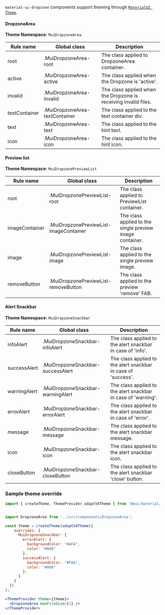 `material-ui-dropzone` components support theming through [`MaterialUI Theme`](https://material-ui.com/customization/theming/).

#### DropzoneArea

**Theme Namespace:** `MuiDropzoneArea`

| Rule name     | Global class                   | Description                                                     |
| ------------- | ------------------------------ | --------------------------------------------------------------- |
| root          | .MuiDropzoneArea-root          | The class applied to DropzoneArea container.                    |
| active        | .MuiDropzoneArea-active        | The class applied when the Dropzone is 'active'.                |
| invalid       | .MuiDropzoneArea-invalid       | The class applied when the Dropzone is receiving invalid files. |
| textContainer | .MuiDropzoneArea-textContainer | The class applied to the text container div.                    |
| text          | .MuiDropzoneArea-text          | The class applied to the hint text.                             |
| icon          | .MuiDropzoneArea-icon          | The class applied to the hint icon.                             |

#### Preview list

**Theme Namespace:** `MuiDropzonePreviewList`

| Rule name      | Global class                           | Description                                              |
| -------------- | -------------------------------------- | -------------------------------------------------------- |
| root           | .MuiDropzonePreviewList-root           | The class applied to PreviewList container.              |
| imageContainer | .MuiDropzonePreviewList-imageContainer | The class applied to the single preview image container. |
| image          | .MuiDropzonePreviewList-image          | The class applied to the single preview image.           |
| removeButton   | .MuiDropzonePreviewList-removeButton   | The class applied to the preview 'remove' FAB.           |

#### Alert Snackbar

**Theme Namespace:** `MuiDropzoneSnackbar`

| Rule name    | Global class                      | Description                                                   |
| ------------ | --------------------------------- | ------------------------------------------------------------- |
| infoAlert    | .MuiDropzoneSnackbar-infoAlert    | The class applied to the alert snackbar in case of 'info'.    |
| successAlert | .MuiDropzoneSnackbar-successAlert | The class applied to the alert snackbar in case of 'success'. |
| warningAlert | .MuiDropzoneSnackbar-warningAlert | The class applied to the alert snackbar in case of 'warning'. |
| errorAlert   | .MuiDropzoneSnackbar-errorAlert   | The class applied to the alert snackbar in case of 'error'.   |
| message      | .MuiDropzoneSnackbar-message      | The class applied to the alert snackbar message.              |
| icon         | .MuiDropzoneSnackbar-icon         | The class applied to the alert snackbar icon.                 |
| closeButton  | .MuiDropzoneSnackbar-closeButton  | The class applied to the alert snackbar 'close' button.       |

### Sample theme override

```jsx
import { createTheme, ThemeProvider,adaptV4Theme } from '@mui/material/styles';


import DropzoneArea from '../src/components/DropzoneArea';

const theme = createTheme(adaptV4Theme({
    overrides: {
      MuiDropzoneSnackbar: {
        errorAlert: {
          backgroundColor: "#AFA",
          color: "#000"
        },
        successAlert: {
          backgroundColor: "#FAA",
          color: "#000"
        },
      }
    }
  })
);

<ThemeProvider theme={theme}>
  <DropzoneArea maxFileSize={1} />
</ThemeProvider>
```
